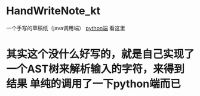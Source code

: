 # HandWriteNote_kt
一个手写的草稿纸（java调用端） [python端](https://github.com/Rarchers/HandWriteNote) 看这里

# 其实这个没什么好写的，就是自己实现了一个AST树来解析输入的字符，来得到结果 单纯的调用了一下python端而已

